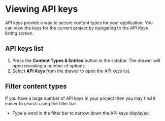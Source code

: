 # Viewing API keys
API keys provide a way to secure content types for your application. You can view the keys for the current project by navigating to the *API Keys* listing screen.

## API keys list
1. Press the **Content Types & Entries** button in the sidebar. The drawer will open revealing a number of options.
2. Select **API Keys** from the drawer to open the API keys list.

## Filter content types
If you have a large number of API keys in your project then you may find it easier to search using the filter bar.

- Type a word in the filter bar to narrow down the API keys displayed.
